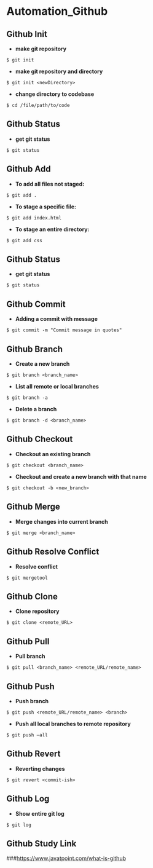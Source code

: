 # Automation_Github


## Github Init
* **make git repository**
```shell script
$ git init
```
* **make git repository and directory**
```shell script
$ git init <newDirectory>
```
* **change directory to codebase**
```shell script
$ cd /file/path/to/code
```

## Github Status
* **get git status**
```shell script
$ git status
```

## Github Add
* **To add all files not staged:**
```shell script
$ git add .
```
* **To stage a specific file:**
```shell script
$ git add index.html
```
* **To stage an entire directory:**
```shell script
$ git add css
```
## Github Status
* **get git status**
```shell script
$ git status
```

## Github Commit
* **Adding a commit with message**
```shell script
$ git commit -m "Commit message in quotes"
```
## Github Branch
* **Create a new branch**
```shell script
$ git branch <branch_name>
```
* **List all remote or local branches**
```shell script
$ git branch -a
```
* **Delete a branch**
```shell script
$ git branch -d <branch_name>
```

## Github Checkout
* **Checkout an existing branch**
```shell script
$ git checkout <branch_name>
```
* **Checkout and create a new branch with that name**
```shell script
$ git checkout -b <new_branch>
```
## Github Merge
* **Merge changes into current branch**
```shell script
$ git merge <branch_name>
```

## Github Resolve Conflict
* **Resolve conflict**
```shell script
$ git mergetool
```

## Github Clone
* **Clone repository**
```shell script
$ git clone <remote_URL>
```

## Github Pull
* **Pull branch**
```shell script
$ git pull <branch_name> <remote_URL/remote_name>
```

## Github Push
* **Push branch**
```shell script
$ git push <remote_URL/remote_name> <branch>
```
* **Push all local branches to remote repository**
```shell script
$ git push —all
```

## Github Revert
* **Reverting changes**
```shell script
$ git revert <commit-ish>  
```

## Github Log
* **Show entire git log**
```shell script
$ git log
```

## Github Study Link
###https://www.javatpoint.com/what-is-github


